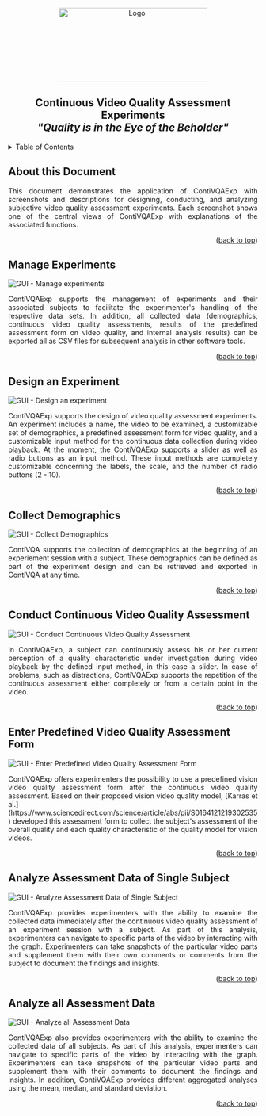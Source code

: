 <!-- PROJECT LOGO -->
<br />
<div align="center">
  <a href="https://github.com/okarras/ContiVQAExp">
    <img src="../src/img/logo.svg" alt="Logo" width="300" height="150">
  </a>

<h2 align="center">Continuous Video Quality Assessment Experiments<br/>
<i>"Quality is in the Eye of the Beholder"</i></h2>
</div>

<!-- TABLE OF CONTENTS -->
<details>
  <summary>Table of Contents</summary>
  <ol>
    <li><a href="#about-this-document">About this Document</a></li>
    <li><a href="#manage-experiments">Manage Experiments</a></li>
    <li><a href="#design-an-experiment">Design an Experiment</a></li>
    <li><a href="#collect-demographics">Collect Demographics</a></li>
    <li><a href="#conduct-continuous-video-quality-assessment">Conduct Continuous Video Quality Assessment</a></li>
    <li><a href="#enter-predefined-video-quality-assessment-form">Enter Predefined Video Quality Assessment Form</a></li>
    <li><a href="#analyze-assessment-data-of-single-subject">Analyze Assessment Data of Single Subject</a></li>
    <li><a href="#analyze-all-assessment-data">Analyze all Assessment Data</a></li>
  </ol>
</details>

<!-- ABOUT THIS DOCUMENT -->
## About this Document
<p align="justify">
    This document demonstrates the application of ContiVQAExp with screenshots and descriptions for designing, conducting, and analyzing subjective video quality assessment experiments. Each screenshot shows one of the central views of ContiVQAExp with explanations of the associated functions.
</p>

<p align="right">(<a href="#top">back to top</a>)</p>

<!-- MANAGE EXPERIMENTS -->
## Manage Experiments
![GUI - Manage experiments](01_manage_experiments.png)
<p align="justify">
ContiVQAExp supports the management of experiments and their associated subjects to facilitate the experimenter's handling of the respective data sets. In addition, all collected data (demographics, continuous video quality assessments, results of the predefined assessment form on video quality, and internal analysis results) can be exported all as CSV files for subsequent analysis in other software tools.
</p>

<p align="right">(<a href="#top">back to top</a>)</p>

<!-- DESIGN EXPERIMENT -->
## Design an Experiment
![GUI - Design an experiment](02_design_experiment.png)
<p align="justify">
ContiVQAExp supports the design of video quality assessment experiments. An experiment includes a name, the video to be examined, a customizable set of demographics, a predefined assessment form for video quality, and a customizable input method for the continuous data collection during video playback. At the moment, the ContiVQAExp supports a slider as well as radio buttons as an input method. These input methods are completely customizable concerning the labels, the scale, and the number of radio buttons (2 - 10).
</p>

<p align="right">(<a href="#top">back to top</a>)</p>

<!-- COLLECT DEMOGRAPHICS -->
## Collect Demographics
![GUI - Collect Demographics](03_collect_demographics.png)
<p align="justify">
ContiVQA supports the collection of demographics at the beginning of an experiement session with a subject. These demographics can be defined as part of the experiment design and can be retrieved and exported in ContiVQA at any time.
</p>

<p align="right">(<a href="#top">back to top</a>)</p>

<!-- CONDUCT EXPERIMENT -->
## Conduct Continuous Video Quality Assessment
![GUI - Conduct Continuous Video Quality Assessment](04_conduct_experiment.png)
<p align="justify">
In ContiVQAExp, a subject can continuously assess his or her current perception of a quality characteristic under investigation during video playback by the defined input method, in this case a slider. In case of problems, such as distractions, ContiVQAExp supports the repetition of the continuous assessment either completely or from a certain point in the video.
</p>

<p align="right">(<a href="#top">back to top</a>)</p>

<!-- ENTER ASSESSMENT FORM -->
## Enter Predefined Video Quality Assessment Form
![GUI - Enter Predefined Video Quality Assessment Form](05_enter_predefined_assessment_form.png)
<p align="justify">
ContiVQAExp offers experimenters the possibility to use a predefined vision video quality assessment form after the continuous video quality assessment. Based on their proposed vision video quality model, [Karras et al.](https://www.sciencedirect.com/science/article/abs/pii/S0164121219302535) developed this assessment form to collect the subject's assessment of the overall quality and each quality characteristic of the quality model for vision videos.
</p>

<p align="right">(<a href="#top">back to top</a>)</p>

<!-- ANALYZE ASSESSMENT DATA OF SINGLE SUBJECT -->
## Analyze Assessment Data of Single Subject
![GUI - Analyze Assessment Data of Single Subject](06_analyze_single_subject_assessment_data.png)
<p align="justify">
ContiVQAExp provides experimenters with the ability to examine the collected data immediately after the continuous video quality assessment of an experiment session with a subject. As part of this analysis, experimenters can navigate to specific parts of the video by interacting with the graph. Experimenters can take snapshots of the particular video parts and supplement them with their own comments or comments from the subject to document the findings and insights.
</p>

<p align="right">(<a href="#top">back to top</a>)</p>

<!-- ANALYZE ALL ASSESSMENT DATA -->
## Analyze all Assessment Data
![GUI - Analyze all Assessment Data](07_analyze_all_assessment_data.png)
<p align="justify">
ContiVQAExp also provides experimenters with the ability to examine the collected data of all subjects. As part of this analysis, experimenters can navigate to specific parts of the video by interacting with the graph. Experimenters can take snapshots of the particular video parts and supplement them with their comments to document the findings and insights. In addition, ContiVQAExp provides different aggregated analyses using the mean, median, and standard deviation.
</p>

<p align="right">(<a href="#top">back to top</a>)</p>